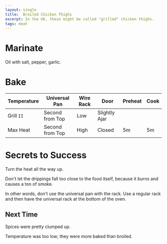 ```yaml
---
layout: single
title:  Broiled Chicken Thighs
excerpt: In the UK, these might be called "grilled" chicken thighs.
tags: meat
---
```

# Marinate
Oil with salt, pepper, garlic.

# Bake

Temperature|Universal Pan|Wire Rack|Door|Preheat|Cook
-|-|-|-|-|-
Grill `II`|Second from Top|Low|Slightly Ajar
Max Heat|Second from Top|High|Closed|5m|5m


# Secrets to Success
Turn the heat all the way up.

Don't let the drippings fall too close to the food itself, because it burns and causes a ton of smoke.

In other words, don't use the universal pan with the rack. Use a regular rack and then have the universal rack at the bottom of the oven.
## Next Time
Spices were pretty clumped up.

Temperature was too low; they were more baked than broiled.


